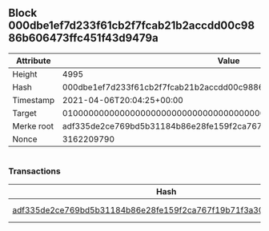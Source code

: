 ## Block 000dbe1ef7d233f61cb2f7fcab21b2accdd00c9886b606473ffc451f43d9479a

Attribute | Value
--- | ---
Height | 4995
Hash | 000dbe1ef7d233f61cb2f7fcab21b2accdd00c9886b606473ffc451f43d9479a
Timestamp | 2021-04-06T20:04:25+00:00
Target | 0100000000000000000000000000000000000000000000000000000000000000
Merke root | adf335de2ce769bd5b31184b86e28fe159f2ca767f19b71f3a30942fe119ef73
Nonce | 3162209790

```

```

### Transactions

Hash | Amount
--- | ---
[adf335de2ce769bd5b31184b86e28fe159f2ca767f19b71f3a30942fe119ef73](adf335de2ce769bd5b31184b86e28fe159f2ca767f19b71f3a30942fe119ef73.md) | 10.00000000 SKEPTI 
